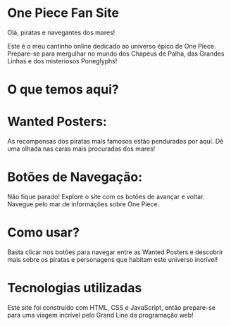 # One Piece Fan Site
Olá, piratas e navegantes dos mares!

Este é o meu cantinho online dedicado ao universo épico de One Piece. Prepare-se para mergulhar no mundo dos Chapéus de Palha, das Grandes Linhas e dos misteriosos Poneglyphs!

# O que temos aqui?
# Wanted Posters: 
As recompensas dos piratas mais famosos estão penduradas por aqui. Dê uma olhada nas caras mais procuradas dos mares!
# Botões de Navegação:
Não fique parado! Explore o site com os botões de avançar e voltar. Navegue pelo mar de informações sobre One Piece.
# Como usar?
Basta clicar nos botões para navegar entre as Wanted Posters e descobrir mais sobre os piratas e personagens que habitam este universo incrível!

# Tecnologias utilizadas
Este site foi construído com HTML, CSS e JavaScript, então prepare-se para uma viagem incrível pelo Grand Line da programação web!
